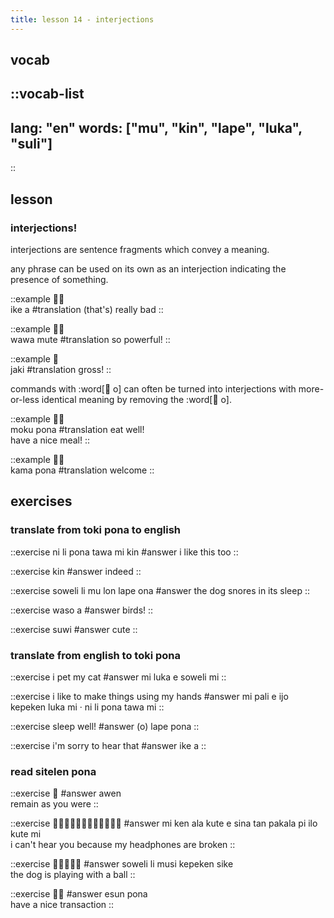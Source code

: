 ```yaml
---
title: lesson 14 - interjections
---
```

## vocab
::vocab-list
---
lang: "en"
words: ["mu", "kin", "lape", "luka", "suli"]
---
::

## lesson
### interjections!
interjections are sentence fragments which convey a meaning.

any phrase can be used on its own as an interjection indicating the presence of something.

::example
󱤍󱤀 \
ike a
#translation
(that's) really bad
::

::example
󱥵󱤼 \
wawa mute
#translation
so powerful!
::

::example
󱤐 \
jaki
#translation
gross!
::

commands with :word[󱥄 o] can often be turned into interjections with more-or-less identical meaning by removing the :word[󱥄 o].

::example
󱤶󱥔 \
moku pona
#translation
eat well! \
have a nice meal!
::

::example
󱤖󱥔 \
kama pona
#translation
welcome
::

## exercises
### translate from toki pona to english
::exercise
ni li pona tawa mi kin
#answer
i like this too
::

::exercise
kin
#answer
indeed
::

::exercise
soweli li mu lon lape ona
#answer
the dog snores in its sleep
::

::exercise
waso a
#answer
birds!
::

::exercise
suwi
#answer
cute
::

### translate from english to toki pona
::exercise
i pet my cat
#answer
mi luka e soweli mi
::

::exercise
i like to make things using my hands
#answer
mi pali e ijo kepeken luka mi · ni li pona tawa mi
::

::exercise
sleep well!
#answer
(o) lape pona
::

::exercise
i'm sorry to hear that
#answer
ike a
::

### read sitelen pona
::exercise
󱤈
#answer
awen \
remain as you were
::

::exercise
󱤴󱤘󱤂󱤠󱤉󱥞󱥧󱥈󱥍󱤎󱤠󱤴
#answer
mi ken ala kute e sina tan pakala pi ilo kute mi \
i can't hear you because my headphones are broken
::

::exercise
󱥢󱤧󱤻󱤙󱥜
#answer
soweli li musi kepeken sike \
the dog is playing with a ball
::

::exercise
󱤋󱥔
#answer
esun pona \
have a nice transaction
::
